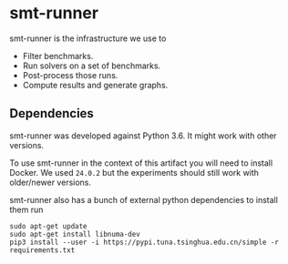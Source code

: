 # smt-runner

smt-runner is the infrastructure we use to

* Filter benchmarks.
* Run solvers on a set of benchmarks.
* Post-process those runs.
* Compute results and generate graphs.

## Dependencies

smt-runner was developed against Python 3.6. It might work with
other versions.

To use smt-runner in the context of this artifact you will need
to install Docker. We used `24.0.2` but the experiments should
still work with older/newer versions.

smt-runner also has a bunch of external python dependencies to install
them run

```
sudo apt-get update
sudo apt-get install libnuma-dev
pip3 install --user -i https://pypi.tuna.tsinghua.edu.cn/simple -r requirements.txt
```
